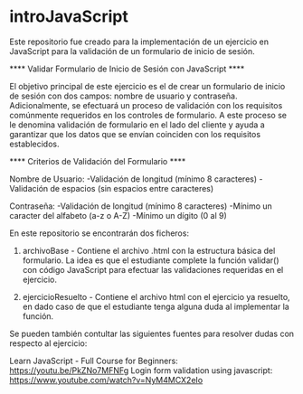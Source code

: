 # introJavaScript

Este repositorio fue creado para la implementación de un ejercicio en JavaScript para la validación de un formulario de inicio de sesión.

**** Validar Formulario de Inicio de Sesión con JavaScript ****

  El objetivo principal de este ejercicio es el de crear un formulario de inicio de sesión con dos campos: nombre de usuario y contraseña. 
  Adicionalmente, se  efectuará un proceso de validación con los requisitos comúnmente requeridos en los controles de formulario. 
  A este proceso se le denomina validación de formulario en el lado del cliente y ayuda a garantizar que los datos que se envían coinciden con 
  los requisitos establecidos.

**** Criterios de Validación del Formulario ****

Nombre de Usuario:
  -Validación de longitud (mínimo 8 caracteres)
  -Validación de espacios (sin espacios entre caracteres)

Contraseña:
  -Validación de longitud (mínimo 8 caracteres)
  -Mínimo un caracter del alfabeto (a-z o A-Z) 
  -Mínimo un dígito (0 al 9)


En este repositorio se encontrarán dos ficheros: 

1. archivoBase - Contiene el archivo .html con la estructura básica del formulario. La idea es que el estudiante complete la función validar() 
con código JavaScript para efectuar las validaciones requeridas en el ejercicio.

2. ejercicioResuelto - Contiene el archivo html con el ejercicio ya resuelto, en dado caso de que el estudiante tenga alguna duda al implementar la función.

Se pueden también contultar las siguientes fuentes para resolver dudas con respecto al ejercicio:
  
  Learn JavaScript - Full Course for Beginners: https://youtu.be/PkZNo7MFNFg 
  Login form validation using javascript: https://www.youtube.com/watch?v=NyM4MCX2eIo
  


